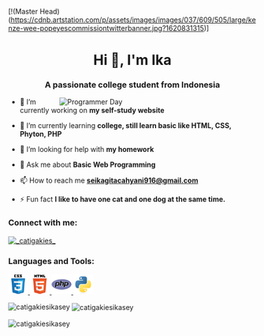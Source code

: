 [!(Master Head)(https://cdnb.artstation.com/p/assets/images/images/037/609/505/large/kenze-wee-popeyescommissiontwitterbanner.jpg?1620831315)]
<h1 align="center">Hi 👋, I'm Ika</h1>
<h3 align="center">A passionate college student from Indonesia</h3>
<img align="right" alt="Programmer Day" width="400" src="https://cdna.artstation.com/p/assets/images/images/042/631/286/original/bryan-rodriguez-belchibia-1-rightspeed.gif?1635037562">

- 🔭 I’m currently working on **my self-study website**

- 🌱 I’m currently learning **college, still learn basic like HTML, CSS, Phyton, PHP**

- 🤝 I’m looking for help with **my homework**

- 💬 Ask me about **Basic Web Programming**

- 📫 How to reach me **seikagitacahyani916@gmail.com**

- ⚡ Fun fact **I like to have one cat and one dog at the same time.**

<h3 align="left">Connect with me:</h3>
<p align="left">
<a href="https://instagram.com/_catigakies_" target="blank"><img align="center" src="https://raw.githubusercontent.com/rahuldkjain/github-profile-readme-generator/master/src/images/icons/Social/instagram.svg" alt="_catigakies_" height="30" width="40" /></a>
</p>

<h3 align="left">Languages and Tools:</h3>
<p align="left"> <a href="https://www.w3schools.com/css/" target="_blank" rel="noreferrer"> <img src="https://raw.githubusercontent.com/devicons/devicon/master/icons/css3/css3-original-wordmark.svg" alt="css3" width="40" height="40"/> </a> <a href="https://www.w3.org/html/" target="_blank" rel="noreferrer"> <img src="https://raw.githubusercontent.com/devicons/devicon/master/icons/html5/html5-original-wordmark.svg" alt="html5" width="40" height="40"/> </a> <a href="https://www.php.net" target="_blank" rel="noreferrer"> <img src="https://raw.githubusercontent.com/devicons/devicon/master/icons/php/php-original.svg" alt="php" width="40" height="40"/> </a> <a href="https://www.python.org" target="_blank" rel="noreferrer"> <img src="https://raw.githubusercontent.com/devicons/devicon/master/icons/python/python-original.svg" alt="python" width="40" height="40"/> </a> </p>

<p><img align="left" src="https://github-readme-stats.vercel.app/api/top-langs?username=catigakiesikasey&show_icons=true&locale=en&layout=compact" alt="catigakiesikasey" /></p>

<p>&nbsp;<img align="center" src="https://github-readme-stats.vercel.app/api?username=catigakiesikasey&show_icons=true&locale=en" alt="catigakiesikasey" /></p>

<p><img align="center" src="https://github-readme-streak-stats.herokuapp.com/?user=catigakiesikasey&" alt="catigakiesikasey" /></p>
